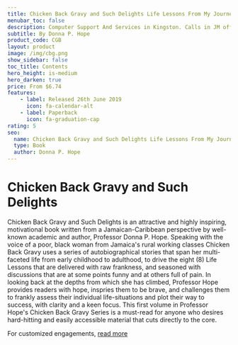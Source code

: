 ```yaml
---
title: Chicken Back Gravy and Such Delights Life Lessons From My Journey
menubar_toc: false
description: Computer Support And Services in Kingston. Calls in JM office hours only please.
subtitle: By Donna P. Hope
product_code: CGB
layout: product
image: /img/cbg.png
show_sidebar: false
toc_title: Contents
hero_height: is-medium
hero_darken: true
price: From $6.74
features:
    - label: Released 26th June 2019 
      icon: fa-calendar-alt
    - label: Paperback
      icon: fa-graduation-cap
rating: 5
seo:
  name: Chicken Back Gravy and Such Delights Life Lessons From My Journey
  type: Book
  author: Donna P. Hope
---
```


# Chicken Back Gravy and Such Delights

Chicken Back Gravy and Such Delights is an attractive and highly inspiring, motivational book written from a Jamaican-Caribbean perspective by well-known academic and author, Professor Donna P. Hope. Speaking with the voice of a poor, black woman from Jamaica's rural working classes Chicken Back Gravy uses a series of autobiographical stories that span her multi-faceted life from early childhood to adulthood, to drive the eight (8) Life Lessons that are delivered with raw frankness, and seasoned with discussions that are at some points funny and at others full of pain. In looking back at the depths from which she has climbed, Professor Hope provides readers with hope, inspries them to be brave, and challenges them to frankly assess their individual life-situations and plot their way to success, with clarity and a keen focus. This first volume in Professor Hope's Chicken Back Gravy Series is a must-read for anyone who desires hard-hitting and easily accessible material that cuts directly to the core.

<div class="buttons is-centered">For customized engagements,
<a href="https://www.amazon.com/gp/product/9769622702/ref=dbs_a_def_rwt_bibl_vppi_i7" class="button is-info" target="_blank">read more</a>
</div>

